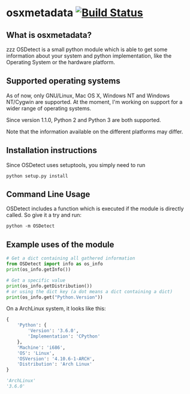 osxmetadata [![Build Status]()](https://github.com/RhetTbull/osxmetadata)
========

What is osxmetadata?
-----------------

zzz OSDetect is a small python module which is able to get some information
about your system and python implementation, like the Operating System
or the hardware platform.

Supported operating systems
---------------------------

As of now, only GNU/Linux, Mac OS X, Windows NT and Windows NT/Cygwin are supported. At the
moment, I'm working on support for a wider range of operating systems.

Since version 1.1.0, Python 2 and Python 3 are both supported.

Note that the information available on the different platforms may differ.

Installation instructions
-------------------------

Since OSDetect uses setuptools, you simply need to run

	python setup.py install

Command Line Usage
------------------

OSDetect includes a function which is executed if the module is directly called. So give it
a try and run:

	python -m OSDetect

Example uses of the module
--------------------------

```python
# Get a dict containing all gathered information
from OSDetect import info as os_info
print(os_info.getInfo())

# Get a specific value
print(os_info.getDistribution())
# or using the dict key (a dot means a dict containing a dict)
print(os_info.get("Python.Version"))
```

On a ArchLinux system, it looks like this:

```python
{
	'Python': {
		'Version': '3.6.0',
		'Implementation': 'CPython'
	},
	'Machine': 'i686',
	'OS': 'Linux',
	'OSVersion': '4.10.6-1-ARCH',
	'Distribution': 'Arch Linux'
}

'ArchLinux'
'3.6.0'
```
